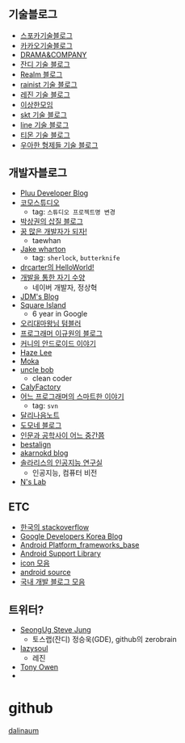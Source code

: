 ## 기술블로그
- [스포카기술블로그](https://spoqa.github.io/)
- [카카오기술블로그](http://tech.kakao.com/)
- [DRAMA&COMPANY](http://blog.dramancompany.com/category/develop/)
- [잔디 기술 블로그](http://tosslab.github.io/teams/)
- [Realm 블로그](https://realm.io/kr/communities/java/)
- [rainist 기술 블로그](https://medium.com/rainist-engineering)
- [레진 기술 블로그](http://tech.lezhin.com)
- [이상한모임](https://blog.weirdx.io)
- [skt 기술 블로그](http://readme.skplanet.com)
- [line 기술 블로그](https://engineering.linecorp.com/ko)
- [티몬 기술 블로그](http://tmondev.blog.me)
- [우아한 형제들 기술 블로그](http://woowabros.github.io)

## 개발자블로그
- [Pluu Developer Blog](http://pluu.github.io/)
- [코모스튜디오](http://comostudio.tistory.com/)
  - tag: `스튜디오 프로젝트명 변경`
- [박상권의 삽질 블로그](http://gun0912.tistory.com/)
- [꿈 많은 개발자가 되자!](http://thdev.net)
  - taewhan
- [Jake wharton](http://jakewharton.com/)
  - tag: `sherlock`, `butterknife`
- [drcarter의 HelloWorld!](http://drcarter.tistory.com/)
- [개발을 통한 자기 수양](http://blog.benelog.net/)
  - 네이버 개발자, 정상혁
- [JDM's Blog](http://jdm.kr/blog/)
- [Square Island](http://blog.sqisland.com/)
  - 6 year in Google
- [오리대마왕님 텀블러](http://kingorihouse.tumblr.com/)
- [프로그래머 이규원의 블로그](https://justhackem.wordpress.com)
- [커니의 안드로이드 이야기](https://kunny.github.io)
- [Haze Lee](http://realignist.me)
- [Moka](https://moka-a.github.io)
- [uncle bob](http://blog.cleancoder.com)
  - clean coder
- [CalyFactory](https://calyfactory.github.io)
- [어느 프로그래머의 스마트한 이야기](http://zzznara2.tistory.com/)
  - tag: `svn`
- [달리나음노트](http://dalinaum.github.io)
- [도모네 블로그](http://blog.naver.com/PostList.nhn?blogId=netrance&skinType=&skinId=&from=menu&userSelectMenu=true)
- [인문과 공학사이 어느 중간쯤](http://imcreator.tistory.com)
- [bestalign](http://bestalign.github.io)
- [akarnokd blog](https://akarnokd.blogspot.kr)
- [솔라리스의 인공지능 연구실](http://solarisailab.com)
  - 인공지능, 컴퓨터 비전
- [N's Lab](http://doohyun.tistory.com)


## ETC
- [한국의 stackoverflow](https://hashcode.co.kr/)
- [Google Developers Korea Blog](https://developers-kr.googleblog.com/)
- [Android Platform_frameworks_base](https://github.com/android/platform_frameworks_base)
- [Android Support Library](https://github.com/android/platform_frameworks_support)
- [icon 모음](https://material.io/icons/)
- [android source](https://source.android.com/source/site-updates)
- [국내 개발 블로그 모음](https://github.com/sarojaba/awesome-devblog)


## 트위터?
- [SeongUg Steve Jung](https://medium.com/@jsuch2362)
  - 토스랩(잔디) 정승욱(GDE), github의 zerobrain
- [lazysoul](https://medium.com/@lazysoul)
  - 레진
- [Tony Owen](https://medium.com/@tonyowen)
-
# github
[dalinaum](https://github.com/dalinaum)
